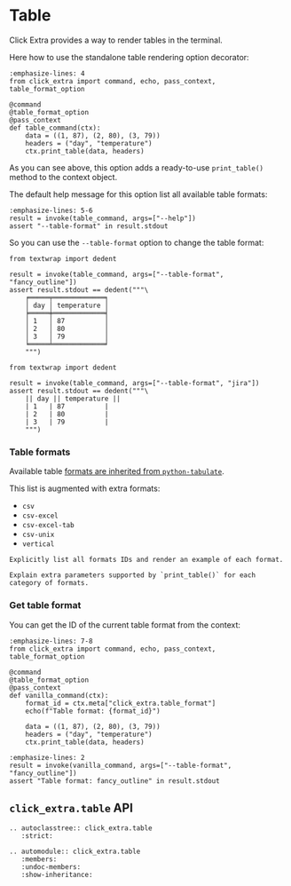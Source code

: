 # Table

Click Extra provides a way to render tables in the terminal.

Here how to use the standalone table rendering option decorator:

```{click:example}
:emphasize-lines: 4
from click_extra import command, echo, pass_context, table_format_option

@command
@table_format_option
@pass_context
def table_command(ctx):
    data = ((1, 87), (2, 80), (3, 79))
    headers = ("day", "temperature")
    ctx.print_table(data, headers)
```

As you can see above, this option adds a ready-to-use `print_table()` method to the context object.

The default help message for this option list all available table formats:

```{click:run}
:emphasize-lines: 5-6
result = invoke(table_command, args=["--help"])
assert "--table-format" in result.stdout
```

So you can use the `--table-format` option to change the table format:

```{click:run}
from textwrap import dedent

result = invoke(table_command, args=["--table-format", "fancy_outline"])
assert result.stdout == dedent("""\
    ╒═════╤═════════════╕
    │ day │ temperature │
    ╞═════╪═════════════╡
    │ 1   │ 87          │
    │ 2   │ 80          │
    │ 3   │ 79          │
    ╘═════╧═════════════╛
    """)
```

```{click:run}
from textwrap import dedent

result = invoke(table_command, args=["--table-format", "jira"])
assert result.stdout == dedent("""\
    || day || temperature ||
    | 1   | 87          |
    | 2   | 80          |
    | 3   | 79          |
    """)
```

### Table formats

Available table [formats are inherited from `python-tabulate`](https://github.com/astanin/python-tabulate#table-format).

This list is augmented with extra formats:

- `csv`
- `csv-excel`
- `csv-excel-tab`
- `csv-unix`
- `vertical`

```{todo}
Explicitly list all formats IDs and render an example of each format.
```

```{todo}
Explain extra parameters supported by `print_table()` for each category of formats.
```

### Get table format

You can get the ID of the current table format from the context:

```{click:example}
:emphasize-lines: 7-8
from click_extra import command, echo, pass_context, table_format_option

@command
@table_format_option
@pass_context
def vanilla_command(ctx):
    format_id = ctx.meta["click_extra.table_format"]
    echo(f"Table format: {format_id}")

    data = ((1, 87), (2, 80), (3, 79))
    headers = ("day", "temperature")
    ctx.print_table(data, headers)
```

```{click:run}
:emphasize-lines: 2
result = invoke(vanilla_command, args=["--table-format", "fancy_outline"])
assert "Table format: fancy_outline" in result.stdout
```

## `click_extra.table` API

```{eval-rst}
.. autoclasstree:: click_extra.table
   :strict:
```

```{eval-rst}
.. automodule:: click_extra.table
   :members:
   :undoc-members:
   :show-inheritance:
```
